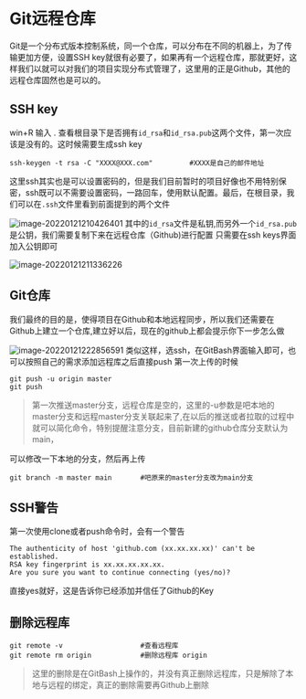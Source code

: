 # Git远程仓库

Git是一个分布式版本控制系统，同一个仓库，可以分布在不同的机器上，为了传输更加方便，设置SSH key就很有必要了，如果再有一个远程仓库，那就更好，这样我们以就可以对我们的项目实现分布式管理了，这里用的正是Github，其他的远程仓库固然也是可以的。

## SSH key

win+R 输入 . 查看根目录下是否拥有```id_rsa```和```id_rsa.pub```这两个文件，第一次应该是没有的。这时候需要生成ssh key
```
ssh-keygen -t rsa -C "XXXX@XXX.com"			#XXXX是自己的邮件地址
```
这里ssh其实也是可以设置密码的，但是我们目前暂时的项目好像也不用特别保密，ssh既可以不需要设置密码，一路回车，使用默认配置。最后，在根目录，我们可以在```.ssh```文件里看到前面提到的两个文件

![image-20220121210426401](https://cdn.jsdelivr.net/gh/Big-ashes/mypic@master/img/202201212104490.png)
其中的```id_rsa```文件是私钥,而另外一个```id_rsa.pub```是公钥，我们需要复制下来在远程仓库（Github)进行配置
只需要在ssh keys界面加入公钥即可

![image-20220121211336226](https://cdn.jsdelivr.net/gh/Big-ashes/mypic@master/img/202201212113276.png)

## Git仓库
我们最终的目的是，使得项目在Github和本地远程同步，所以我们还需要在Github上建立一个仓库,建立好以后，现在的github上都会提示你下一步怎么做

![image-20220121222856591](https://cdn.jsdelivr.net/gh/Big-ashes/mypic@master/img/202201212228648.png)
类似这样，选ssh，在GitBash界面输入即可，也可以按照自己的需求添加远程库之后直接push
第一次上传的时候

```
git push -u origin master			
git push
```
> 第一次推送master分支，远程仓库是空的，这里的-u参数是吧本地的master分支和远程master分支关联起来了,在以后的推送或者拉取的过程中就可以简化命令，特别提醒注意分支，目前新建的github仓库分支默认为main，

可以修改一下本地的分支，然后再上传
```
git branch -m master main		#吧原来的master分支改为main分支
```
## SSH警告
第一次使用clone或者push命令时，会有一个警告
```
The authenticity of host 'github.com (xx.xx.xx.xx)' can't be established.
RSA key fingerprint is xx.xx.xx.xx.xx.
Are you sure you want to continue connecting (yes/no)?
```
直接yes就好，这是告诉你已经添加并信任了Github的Key

## 删除远程库
```
git remote -v					#查看远程库
git remote rm origin			#删除远程库 origin
```
> 这里的删除是在GitBash上操作的，并没有真正删除远程库，只是解除了本地与远程的绑定，真正的删除需要再Github上删除
